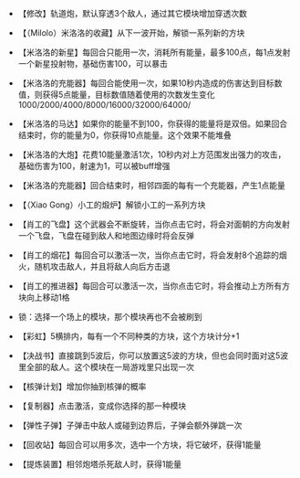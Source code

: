 + 【修改】轨道炮，默认穿透3个敌人，通过其它模块增加穿透次数

+ 【（Milolo）米洛洛的收藏】从下一波开始，解锁一系列新的方块 
+ 【米洛洛的新星】每回合只能用一次，消耗所有能量，最多100点，每1点发射一个新星投射物，基础伤害100，可以暴击 
+ 【米洛洛的充能器】每回合能使用一次，如果10秒内造成的伤害达到目标数值，则获得5点能量，目标数值随着使用的次数发生变化1000/2000/4000/8000/16000/32000/64000/
+ 【米洛洛的马达】如果你的能量不到100，你获得的能量将是双倍。如果回合结束时，你的能量为0，你获得10点能量。这个效果不能堆叠
+ 【米洛洛的大炮】花费10能量激活1次，10秒内对上方范围发出强力的攻击，基础伤害为100，射速为1，可以被buff增强
+ 【米洛洛的充能器】回合结束时，相邻四面的每有一个充能器，产生1点能量
+ 【（Xiao Gong）小工的煅炉】解锁小工的一系列方块
+ 【肖工的飞盘】这个武器会不断旋转，当你点击它时，将会对面朝的方向发射一个飞盘，飞盘在碰到敌人和地图边缘时将会反弹
+ 【肖工的烟花】每回合可以激活一次，当你点击它时，将会发射8个追踪的烟火，随机攻击敌人，并且将敌人向后方击退
+ 【肖工的推进器】每回合可以激活一次，当你点击它时，将会推动上方所有方块向上移动1格
+ 锁：选择一个场上的模块，那个模块再也不会被刷到
+ 【彩虹】5横排内，每有一个不同种类的方块，这个方块计分+1
+ 【决战书】直接跳到5波后，你可以放置这5波的方块，但也会同时面对这5波里全部的敌人。这个模块在一局游戏里只出现一次
+ 【核弹计划】增加你抽到核弹的概率
+ 【复制器】点击激活，变成你选择的那一种模块
+ 【弹性子弹】子弹击中敌人或碰到边界后，子弹会额外弹跳一次
+ 【回收站】每回合可以用多次，选中一个方块，将它破坏，获得1能量
+ 【提炼装置】相邻炮塔杀死敌人时，获得1能量